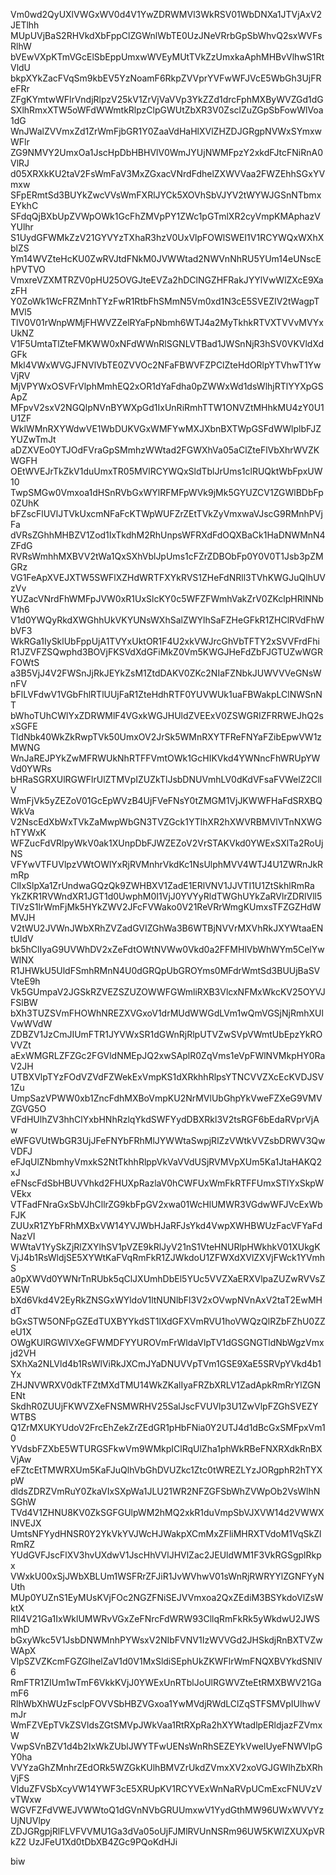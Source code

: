 Vm0wd2QyUXlVWGxWV0d4V1YwZDRWMVl3WkRSV01WbDNXa1JTVjAxV2JETlhh
MUpUVjBaS2RHVkdXbFppClZGWnlWbTE0UzJNeVRrbGpSbWhvQ2sxWVFsRlhW
bVEwVXpKTmVGcElSbEppUmxwWVEyMUtTVkZzUmxkaAphMHBvVlhwS1RtVldU
bkpXYkZacFVqSm9kbEV5YzNoamF6RkpZVVprYVFwWFJVcE5WbGh3UjFReFRr
ZFgKYmtwWFlrVndjRlpzV25kV1ZrVjVaVVp3YkZZd1drcFphMXByWVZGd1dG
SXlhRmxXTW5oWFdWWmtkRlpzClpGWUtZbXR3V0ZsclZuZGpSbFowWlVoa1dG
WnJWalZVVmxZd1ZrWmFjbGR1Y0ZaaVdHaHlXVlZHZDJGRgpNVWxSYmxwWFlr
ZG9NMVY2UmxOa1JscHpDbHBHVlV0WmJYUjNWMFpzY2xkdFJtcFNiRnA0VlRJ
d05XRXkKU2taV2FsWmFaV3MxZGxacVNrdFdhelZXWVVaa2FWZEhhSGxYVmxw
SFpERmtSd3BUYkZwcVVsWmFXRlJYCk5XOVhSbVJYV2tWYWJGSnNTbmxEYkhC
SFdqQjBXbUpZVWpOWk1GcFhZMVpPY1ZWc1pGTmlXR2cyVmpKMAphazVYUlhr
S1UydGFWMkZzV21GYVYzTXhaR3hzV0UxVlpFOWlSWEI1V1RCYWQxWXhXblZS
Ym14WVZteHcKU0ZwRVJtdFNkM0JVWWtad2NWVnNhRU5YUm14eUNscEhPVTVO
VmxreVZXMTRZV0pHU25OVGJteEVZa2hDClNGZHFRakJYYlVwWlZXcE9XazFH
Y0ZoWk1WcFRZMnhTYzFwR1RtbFhSMmN5Vm0xd1N3cE5SVEZIV2tWagpTMVl5
TlV0V01rWnpWMjFHWVZZelRYaFpNbmh6WTJ4a2MyTkhkRTVXTVVvMVYxUkNZ
V1F5UmtaTlZteFMKWW0xNFdWWnRlSGNLVTBad1JWSnNjR3hSV0VKVldXdGFk
Mkl4VWxWVGJFNVlVbTE0ZVVOc2NFaFBWVFZPClZteHdORlpYTVhwT1YwVjRV
MjVPYWxOSVFrVlphMmhEQ2xOR1dYaFdha0pZWWxWd1dsWlhjRTlYYXpGSApZ
MFpvV2sxV2NGQlpNVnBYWXpGd1IxUnRiRmhTTW1ONVZtMHhkMU4zY0U1U1ZF
WklWMnRXYWdwVE1WbDUKVGxWMFYwMXJXbnBXTWpGSFdWWlplbFJZYUZwTmJt
aDZXVEo0YTJOdFVraGpSMmhzWWtad2FGWXhVa05aClZteFlVbXhrWVZKWGFH
OEtWVEJrTkZkV1duUmxTR05MVlRCYWQxSldTblJrUms1clRUQktWbFpxUW10
TwpSMGw0Vmxoa1dHSnRVbGxWYlRFMFpWVk9jMk5GYUZCV1ZGWlBDbFp0ZUhK
bFZscFlUVlJTVkUxcmNFaFcKTWpWUFZrZEtTVkZyVmxwaVJscG9RMnhPVjFa
dVRsZGhhMHBZV1Zod1IxTkdhM2RhUnpsWFRXdFdOQXBaCk1HaDNWMnN4ZFdG
RVRsWmhhMXBVV2tWa1QxSXhVblJpUms1cFZrZDBObFp0Y0V0T1Jsb3pZMGRz
VG1FeApXVEJXTW5SWFlXZHdWRTFXYkRVS1ZHeFdNRll3TVhKWGJuQlhUVzVv
YUZacVNrdFhWMFpJVW0xR1UxSlcKY0c5WFZFWmhVakZrV0ZKclpHRlNNbWh6
V1d0YWQyRkdXWGhhUkVKYUNsWXhSalZWYlhSaFZHeGFkR1ZHClRVdFhWbVF3
WkRGa1IySklUbFppUjA1TVYxUktOR1F4U2xkVWJrcGhVbTFTY2xSVVFrdFhi
R1JZVFZSQwphd3BOVjFKSVdXdGFiMkZ0Vm5KWGJHeFdZbFJGTUZwWGRFOWtS
a3B5VjJ4V2FWSnJjRkJEYkZsM1ZtdDAKV0ZKc2NIaFZNbkJUWVVVeGNsWnFV
bFlLVFdwV1VGbFhlRTlUUjFaR1ZteHdhRTF0YUVWUk1uaFBWakpLClNWSnNT
bWhoTUhCWlYxZDRWMlF4VGxkWGJHUldZVEExV0ZSWGRIZFRRWEJhQ2sxSGFE
TldNbk40WkZkRwpTVk50UmxOV2JrSk5WMnRXYTFReFNYaFZibEpwVW1zMWNG
WnJaREJPYkZwMFRWUkNhRTFFVmtOWk1GcHIKVkd4YWNncFhWRUpYWVd0YWRs
bHRaSGRXUlRGWFlrUlZTMVpIZUZkTlJsbDNUVmhLV0dKdVFsaFVWelZ2CllV
WmFjVk5yZEZoV01GcEpWVzB4UjFVeFNsY0tZMGM1VjJKWWFHaFdSRXBQWkVa
V2NscEdXbWxTVkZaMwpWbGN3TVZGck1YTlhXR2hXWVRBMVlVTnNXWGhTYWxK
WFZucFdVRlpyWkV0ak1XUnpDbFJWZEZoV2VrSTAKVkd0YWExSXlTa2RoUjNS
VFYwVTFUVlpzVWtOWlYxRjRVMnhrVkdKc1NsUlphMVV4WTJ4U1ZWRnJkRmRp
ClIxSlpXa1ZrUndwaGQzQk9ZWHBXV1ZadE1ERlVNV1JJVTI1U1ZtSkhlRmRa
YkZKR1RVWndXR1JGT1d0UwphM0I1VjJ0YVYyRldTWGhUYkZaRVlrZDRlVll5
TlVzS1lrWmFjMk5HYkZWV2JFcFVWako0V21ReVRrWmgKUmxsTFZGZHdWMVJH
V2tWU2JVWnJWbXRhZVZadGVIZGhWa3B6WTBjNVVrMXVhRkJXYWtaaENtUldV
bk5hClIyaG9UVWhDV2xZeFdtOWtNVWw0Vkd0a2FFMHlVbWhWYm5CelYwWlNX
R1JHWkU5UldFSmhRMnN4U0dGRQpUbGROYms0MFdrWmtSd3BUUjBaSVVteE9h
Vk5GUmpaV2JGSkRZVEZSZUZOWWFGWmliRXB3VlcxNFMxWkcKV25OYVJFSlBW
bXh3TUZSVmFHOWhNREZXVGxoV1drMUdWWGdLVm1wQmVGSjNjRmhXUlVwWVdW
ZDBZV1JzCmJIUmFTR1JYVWxSR1dGWnRjRlpUTVZwSVpVWmtUbEpzYkROVVZt
aExWMGRLZFZGc2FGVldNMEpJQ2xwSAplR0ZqVms1eVpFWlNVMkpHY0RaV2JH
UTBXVlpTYzFOdVZVdFZWekExVmpKS1dXRkhhRlpsYTNCVVZXcEcKVDJSV1Zu
UmpSazVPWW0xb1ZncFdhMXBoVmpKU2NrMVlUbGhpYkVweFZXeG9VMVZGVG5O
VFdHUlhZV3hhClYxbHNhRzlqYkdSWFYydDBXRkl3V2tsRGF6bEdaRVprVjAw
eWFGVUtWbGR3UjJFeFNYbFRhMlJYWWtaSwpjRlZzVWtkVVZsbDRWV3QwVDFJ
eFJqUlZNbmhyVmxkS2NtTkhhRlppVkVaVVdUSjRVMVpXUm5Ka1JtaHAKQ2xJ
eFNscFdSbHBUVVhkd2FHUXpRazlaV0hCWFUxWmFkRTFFUmxSTlYxSkpWVEkx
VTFadFNraGxSbVJhCllrZG9kbFpGV2xwa01WcHlUMWR3VGdwWFJVcExWbFJK
ZUUxR1ZYbFRhMXBxVW14YVJWbHJaRFJsYkd4VwpXWHBWUzFacVFYaFdNazVI
WWtaV1YySkZjRlZXYlhSV1pVZE9kRlJyV21nS1VteHNURlpHWkhkV01XUkgK
VjJ4b1RsWldjSE5XYWtKaFVqRmFkR1ZJWkdoU1ZFWXdXVlZXVjFWck1YVmhS
a0pXWVd0YWNrTnRUbk5qClJXUmhDbEl5YUc5VVZXaERXVlpaZUZwRVVsZE5W
bXd6Vkd4V2EyRkZNSGxWYldoV1ltNUNlbFl3V2xOVwpNVnAxV2taT2EwMHdT
bGxSTW5ONFpGZEdTUXBYYkdST1lXdGFXVmRVU1hoVWQzQlRZbFZhU0ZZeU1X
OWgKUlRGWlVXeGFWMDFYYUROVmFrWldaVlpTV1dGSGNGTldNbWgzVmxjd2VH
SXhXa2NLVld4b1RsWlViRkJXCmJYaDNUVVpTVm1GSE9XaE5SRVpYVkd4b1Yx
ZHJNVWRXV0dkTFZtMXdTMU14WkZKalIyaFRZbXRLV1ZadApkRmRrYlZGNENt
SkdhR0ZUUjFKWVZXeFNSMWRHV25SalJscFVUVlp3U1ZwVlpFZGhSVEZYWTBS
Q1ZrMXUKYUdoV2FrcEhZekZrZEdGR1pHbFNia0Y2UTJ4d1dBcGxSMFpxVm10
YVdsbFZXbE5WTURGSFkwVm9WMkpIClRqUlZha1phWkRBeFNXRXdkRnBXVjAw
eFZtcEtTMWRXUm5KaFJuQlhVbGhDVUZkc1Ztc0tWREZLYzJORgphR2hTYXpW
dldsZDRZVmRuY0ZkaVIxSXpWa1JLU21WR2NFZGFSbWhZVWpOb2VsWlhNSGhW
TVd4V1ZHNU8KV0ZkSGFGUlpWM2hMQ2xkR1duVmpSbVJXVW14d2VWWXlNVEJX
UmtsNFYydHNSR0Y2YkVkYVJWcHJWakpXCmMxZFliMHRXTVdoM1VqSkZlRmRZ
YUdGVFJscFlXV3hvUXdwV1JscHhVVlJHVlZac2JEUldWM1F3VkRGSgplRkpx
VWxkU00xSjJWbXBLUm1WSFRrZFJiR1JvWVhwV01sWnRjRWRYYlZGNFYyNUth
MUp0YUZnS1EyMUsKVjFOc2NGZFNiSEJVVmxoa2QxZEdiM3BSYkdoVlZsWktX
Rll4V21Ga1IxWklUMWRvVGxZeFNrcFdWRW93CllqRmFkRk5yWkdwU2JWSmhD
bGxyWkc5V1JsbDNWMnhPYWsxV2NIbFVNV1IzWVVGd2JHSkdjRnBXTVZwWApX
VlpSZVZKcmFGZGlhelZaV1d0V1MxSldiSEphUkZKWFlrWmFNQXBVYkdSNlV6
RmFTR1ZIUm1wTmF6VkkKVjJ0YWExUnRTblJoUlRGWVZteEtRMXBWV21GamF6
RlhWbXhWUzFsclpFOVVSbHBZVGxoa1YwMVdjRWdLClZqSTFSMVpIUlhwVmJr
WmFZVEpTVkZSVldsZGtSMVpJWkVaa1RtRXpRa2hXYWtadlpERldjazFZVmxW
VwpSVnBZV1d4b2IxWkZUblJWYTFwUENsWnRhSEZEYkVwelUyeFNWVlpGY0ha
VVYzaGhZMnhrZEdORk5WZGkKUlhBMVZrUkdZVmxXV2xoVGJGWlhZbXRhVjFS
VlduZFVSbXcyVW14YWF3cE5XRUpKV1RCYVExWnNaRVpUCmExcFNUVzVvTWxw
WGVFZFdVWEJVWWtoQ1dGVnNVbGRUUmxwV1YydGthMW96UWxWVVYzUjNUVlpy
ZDJGRgpjRlFLVFVVMU1Ga3dVa05oUjFJMlRVUnNSRm96UW5KWlZXUXpVRkZ2
UzJFeU1Xd0tDbXB4ZGc9PQoKdHJi

biw